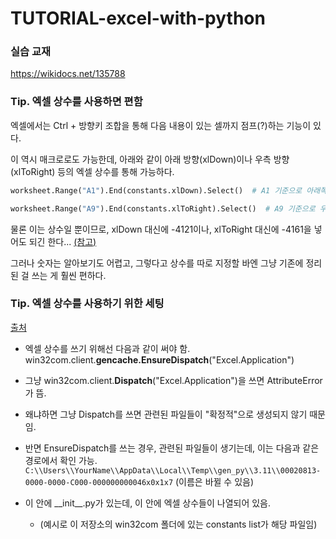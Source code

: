 # TUTORIAL-excel-with-python

### 실습 교재
https://wikidocs.net/135788

### Tip. 엑셀 상수를 사용하면 편함
엑셀에서는 Ctrl + 방향키 조합을 통해 
다음 내용이 있는 셀까지 점프(?)하는 기능이 있다.

이 역시 매크로로도 가능한데, 아래와 같이
아래 방향(xlDown)이나 우측 방향(xlToRight) 등의
엑셀 상수를 통해 가능하다.

```python
worksheet.Range("A1").End(constants.xlDown).Select()  # A1 기준으로 아래쪽에 있는 셀 선택

worksheet.Range("A9").End(constants.xlToRight).Select()  # A9 기준으로 우측에 있는 셀 선택
```

물론 이는 상수일 뿐이므로, xlDown 대신에 -4121이나, xlToRight 대신에 -4161을 넣어도 되긴 한다... [(참고)](https://learn.microsoft.com/en-us/office/vba/api/excel.xldirection)

그러나 숫자는 알아보기도 어렵고, 그렇다고 상수를 따로 지정할 바엔 그냥 기존에 정리된 걸 쓰는 게 훨씬 편하다.

### Tip. 엑셀 상수를 사용하기 위한 세팅

[출처](https://stackoverflow.com/questions/21465810/accessing-enumeration-constants-in-excel-com-using-python-and-win32com#answer-21534997)

- 엑셀 상수를 쓰기 위해선 다음과 같이 써야 함.
win32com.client.**gencache.EnsureDispatch**("Excel.Application")

- 그냥 win32com.client.**Dispatch**("Excel.Application")을 쓰면 AttributeError가 뜸.

- 왜냐하면 그냥 Dispatch를 쓰면 관련된 파일들이 "확정적"으로 생성되지 않기 때문임.

- 반면 EnsureDispatch를 쓰는 경우, 관련된 파일들이 생기는데, 이는 다음과 같은 경로에서 확인 가능.
`C:\\Users\\YourName\\AppData\\Local\\Temp\\gen_py\\3.11\\00020813-0000-0000-C000-000000000046x0x1x7` (이름은 바뀔 수 있음)

- 이 안에 \_\_init__.py가 있는데, 이 안에 엑셀 상수들이 나열되어 있음.
    - (예시로 이 저장소의 win32com 폴더에 있는 constants list가 해당 파일임)
